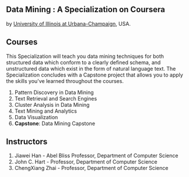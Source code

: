 ## Data Mining : A Specialization on Coursera
by [University of Illinois at Urbana-Champaign](http://illinois.edu/), USA.

## Courses
This Specialization will teach you data mining techniques for both structured data which conform to a clearly defined schema, and unstructured data which exist in the form of natural language text.
The Specialization concludes with a Capstone project that allows you to apply the skills you've learned throughout the courses.

1. Pattern Discovery in Data Mining
2. Text Retrieval and Search Engines
3. Cluster Analysis in Data Mining
4. Text Mining and Analytics
5. Data Visualization
6. **Capstone**: Data Mining Capstone

## Instructors
1. Jiawei Han - Abel Bliss Professor, Department of Computer Science
2. John C. Hart - Professor, Department of Computer Science
3. ChengXiang Zhai - Professor, Department of Computer Science
